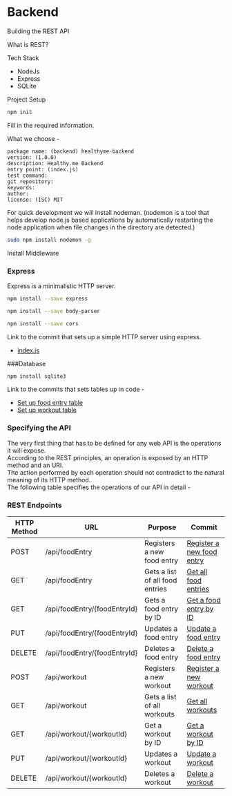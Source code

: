 # Backend 

Building the REST API

What is REST?

Tech Stack

- NodeJs
- Express
- SQLite

Project Setup

```bash
npm init
```

Fill in the required information.

What we choose - 

```
package name: (backend) healthyme-backend
version: (1.0.0)
description: Healthy.me Backend
entry point: (index.js)
test command:
git repository:
keywords:
author:
license: (ISC) MIT
```

For quick development we will install nodeman.
(nodemon is a tool that helps develop node.js based applications by automatically restarting the node application when file changes in the directory are detected.)

```bash
sudo npm install nodemon -g
```

Install Middleware

### Express
Express is a minimalistic HTTP server.

```bash
npm install --save express
```

```bash
npm install --save body-parser
```

```bash
npm install --save cors
```

Link to the commit that sets up a simple HTTP server using express.

- [index.js](https://github.com/Garinmckayl/Healthy.me/commit/0fb59d51ef3aa4ca9e617310c5dc5add418450e3)

###Database

```bash
npm install sqlite3
```

Link to the commits that sets tables up in code - 

- [Set up food entry table](https://github.com/Garinmckayl/Healthy.me/commit/c1a4f47ba780b7b3abbb7aa88e1c9b8bb70434c8)  
- [Set up workout table](https://github.com/Garinmckayl/Healthy.me/commit/37d0bde4d189a6f9ec6e0b21608ff71e0ead132c)

### Specifying the API
The very first thing that has to be defined for any web API is the operations it will expose.   
According to the REST principles, an operation is exposed by an HTTP method and an URI.  
The action performed by each operation should not contradict to the natural meaning of its HTTP method.  
The following table specifies the operations of our API in detail -

### REST Endpoints 

| HTTP Method   |  URL                           | Purpose                            | Commit           |
|---------------|--------------------------------|------------------------------------|------------------|
| POST          | /api/foodEntry                 | Registers a new food entry         |[Register a new food entry](https://github.com/Garinmckayl/Healthy.me/commit/16ea56ee5647bc4b68ddd0717d64ebfa84bb59e4)|
| GET           | /api/foodEntry                 | Gets a list of all food entries    |[Get all food entries](https://github.com/Garinmckayl/Healthy.me/commit/adefece3c332708e072cd5120e43c24d01abcf99)|
| GET           | /api/foodEntry/{foodEntryId}   | Gets a food entry by ID            |[Get a food entry by ID](https://github.com/Garinmckayl/Healthy.me/commit/2cd531008dec008ad97497828f249973cdd2e759)|
| PUT           | /api/foodEntry/{foodEntryId}   | Updates a food entry               |[Update a food entry](https://github.com/Garinmckayl/Healthy.me/commit/7b889100d063bb84bcf52143c846dc0dda9bbde9)|
| DELETE        | /api/foodEntry/{foodEntryId}   | Deletes a food entry               |[Delete a food entry](https://github.com/Garinmckayl/Healthy.me/commit/935888bc18b59364a648a96e05848a07b1085606)|
| POST          | /api/workout                   | Registers a new workout            |[Register a new workout](https://github.com/Garinmckayl/Healthy.me/commit/cafe4456b3380d6e0d58330e86b64a3642494d7b)|
| GET           | /api/workout                   | Gets a list of all workouts        |[Get all workouts](https://github.com/Garinmckayl/Healthy.me/commit/f520a5b4452583b184bcc3376e016f21df5a65fd)|
| GET           | /api/workout/{workoutId}       | Get a workout by ID                |[Get a workout by ID](https://github.com/Garinmckayl/Healthy.me/commit/6caa35328dc38d441bd69da8307c416b458270ac)|
| PUT           | /api/workout/{workoutId}       | Updates a workout                  |[Update a workout](https://github.com/Garinmckayl/Healthy.me/commit/c4cbfc0c87ebf0e4bae6d2a10cc70454651a5da6)|
| DELETE        | /api/workout/{workoutId}       | Deletes a workout                  |[Delete a workout](https://github.com/Garinmckayl/Healthy.me/commit/24d643faaf2da7e1986db49208eaf661c98e893c)|


